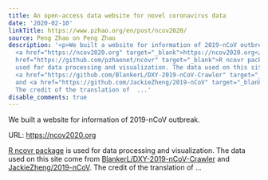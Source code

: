 ```yaml
---
title: An open-access data website for novel coronavirus data
date: '2020-02-10'
linkTitle: https://www.pzhao.org/en/post/ncov2020/
source: Peng Zhao on Peng Zhao
description: '<p>We built a website for information of 2019-nCoV outbreak.</p> <p>URL:
  <a href="https://ncov2020.org" target="_blank">https://ncov2020.org</a></p> <p><a
  href="https://github.com/pzhaonet/ncovr" target="_blank">R ncovr package</a> is
  used for data processing and visualization. The data used on this site come from
  <a href="https://github.com/BlankerL/DXY-2019-nCoV-Crawler" target="_blank">BlankerL/DXY-2019-nCoV-Crawler</a>
  and <a href="https://github.com/JackieZheng/2019-nCoV" target="_blank">JackieZheng/2019-nCoV</a>.
  The credit of the translation of  ...'
disable_comments: true
---
```

<p>We built a website for information of 2019-nCoV outbreak.</p> <p>URL: <a href="https://ncov2020.org" target="_blank">https://ncov2020.org</a></p> <p><a href="https://github.com/pzhaonet/ncovr" target="_blank">R ncovr package</a> is used for data processing and visualization. The data used on this site come from <a href="https://github.com/BlankerL/DXY-2019-nCoV-Crawler" target="_blank">BlankerL/DXY-2019-nCoV-Crawler</a> and <a href="https://github.com/JackieZheng/2019-nCoV" target="_blank">JackieZheng/2019-nCoV</a>. The credit of the translation of  ...